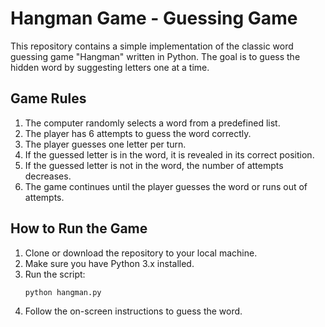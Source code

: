# Hangman Game - Guessing Game

This repository contains a simple implementation of the classic word guessing game "Hangman" written in Python. The goal is to guess the hidden word by suggesting letters one at a time.

## Game Rules

1. The computer randomly selects a word from a predefined list.
2. The player has 6 attempts to guess the word correctly.
3. The player guesses one letter per turn.
4. If the guessed letter is in the word, it is revealed in its correct position.
5. If the guessed letter is not in the word, the number of attempts decreases.
6. The game continues until the player guesses the word or runs out of attempts.

## How to Run the Game

1. Clone or download the repository to your local machine.
2. Make sure you have Python 3.x installed.
3. Run the script:
    ```bash
    python hangman.py
    ```
4. Follow the on-screen instructions to guess the word.

